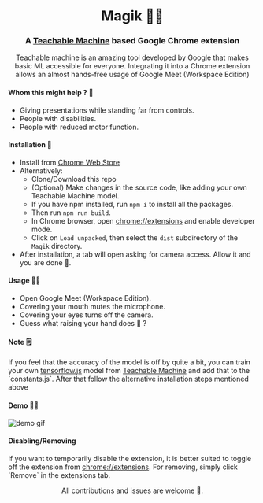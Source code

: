 <h1 align="center">Magik 🎩✨</h1>
<h3 align="center">A <a href="https://teachablemachine.withgoogle.com/">Teachable Machine</a> based Google Chrome extension</h3>

<p align="center">Teachable machine is an amazing tool developed by Google that makes basic ML accessible for everyone. Integrating it into a Chrome extension allows an almost hands-free usage of Google Meet (Workspace Edition)</p>

<h4>Whom this might help ? 🤔</h4>

- Giving presentations while standing far from controls.
- People with disabilities.
- People with reduced motor function.

<h4>Installation 🎉</h4>

- Install from <a href="">Chrome Web Store</a>
- Alternatively:
    - Clone/Download this repo
    - (Optional) Make changes in the source code, like adding your own Teachable Machine model.
    - If you have npm installed, run `npm i` to install all the packages.
    - Then run `npm run build`.
    - In Chrome browser, open <a href="chrome://extensions/">chrome://extensions</a> and enable developer mode.
    - Click on `Load unpacked`, then select the `dist` subdirectory of the `Magik` directory.
- After installation, a tab will open asking for camera access. Allow it and you are done 🎉.

<h4>Usage 🧙‍♂️</h4>

- Open Google Meet (Workspace Edition).
- Covering your mouth mutes the microphone.
- Covering your eyes turns off the camera.
- Guess what raising your hand does 🤔 ?

<h4>Note 🗒️</h4>
If you feel that the accuracy of the model is off by quite a bit, you can train your own
<a href="https://www.tensorflow.org/js">tensorflow.js</a> model from <a href="https://teachablemachine.withgoogle.com/">
Teachable Machine</a> and add that to the `constants.js`. After that follow the alternative installation steps
mentioned above

<h4>Demo 👨‍💻</h4>
<img src="demos/compressed.gif" alt="demo gif">

<h4>Disabling/Removing</h4>
If you want to temporarily disable the extension, it is better suited to toggle off the extension
from <a href="chrome://extensions/">chrome://extensions</a>. For removing, simply click `Remove` in the extensions
tab.

<p align="center">All contributions and issues are welcome 🤗.</p>